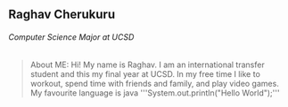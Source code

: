 ## Raghav Cherukuru
###### *Computer Science Major at UCSD*

> About ME: 
Hi! My name is Raghav. I am an international transfer student and this my final year at UCSD. In my free time I like to workout, spend time with friends and family, and play video games.
My favourite language is java 
'''System.out.println("Hello World");'''